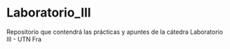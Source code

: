 # Laboratorio_III
Repositorio que contendrá las prácticas y apuntes de la cátedra Laboratorio III - UTN Fra
